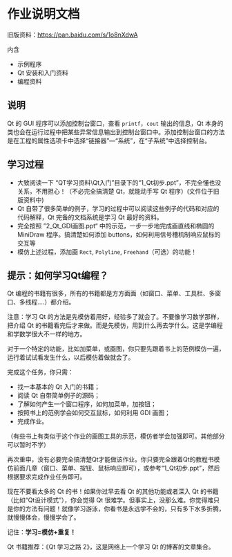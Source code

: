 # 作业说明文档

旧版资料：https://pan.baidu.com/s/1o8nXdwA

内含

- 示例程序
- Qt 安装和入门资料
- 编程资料

## 说明

Qt 的 GUI 程序可以添加控制台窗口，查看 `printf`，`cout` 输出的信息，Qt 本身的类也会在运行过程中把某些异常信息输出到控制台窗口中。添加控制台窗口的方法是在工程的属性选项卡中选择“链接器”—“系统”，在“子系统”中选择控制台。

## 学习过程

- 大致阅读一下 “QT学习资料\Qt入门”目录下的“1_Qt初步.ppt”，不完全懂也没关系，不用担心！（不必完全搞清楚 Qt，就能动手写 Qt 程序）(文件位于旧版资料中)
- Qt 自带了很多简单的例子，学习的过程中可以阅读这些例子的代码和对应的代码解释，Qt 完备的文档系统是学习 Qt 最好的资料。
- 完全按照 ”2_Qt_GDI画图.ppt“ 中的示范，一步一步地完成画直线和椭圆的 MiniDraw 程序。搞清楚如何添加 buttons，如何利用信号槽机制响应鼠标的交互等
- 模仿上述过程，添加画 `Rect`, `Polyline`, `Freehand`（可选）的功能！

## 提示：如何学习Qt编程？

Qt 编程的书籍有很多，所有的书籍都是方方面面（如窗口、菜单、工具栏、多窗口、多线程….）都介绍。

注意：学习 Qt 的方法是先模仿着用好，经验多了就会了。不要像学习数学那样，把介绍 Qt 的书籍看完后才来做。而是先模仿，用到什么再去学什么。这是学编程和学数学很大不一样的地方。

对于一个特定的功能，比如加菜单，或画图，你只要先跟着书上的范例模仿一遍，运行着试试看发生什么，以后模仿着做就会了。

完成这个任务，你只需：

- 找一本基本的 Qt 入门的书籍；
- 阅读 Qt 自带简单例子的源码；
- 了解如何产生一个窗口程序，如何加菜单，加按钮；
- 按照书上的范例学会如何交互鼠标，如何利用 GDI 画图；
- 完成作业。

（有些书上有类似于这个作业的画图工具的示范，模仿者学会加强即可。其他部分可以暂时不学）

再次重申，没有必要完全搞清楚Qt才能做该作业。你只要完全跟着Qt的教程书模仿前面几章（窗口、菜单、按钮、鼠标响应即可），或参考“1_Qt初步.ppt”，然后根据要求完成作业任务即可。

现在不要看太多的 Qt 的书！如果你过早去看 Qt 的其他功能或者深入 Qt 的书籍（比如“Qt设计模式”），你会觉得 Qt 很难学。但事实上，没那么难。你觉得难只是你的方法有问题！就像学习游泳，你看书是永远学不会的，只有多下水多折腾，就慢慢体会，慢慢学会了。

记住：**学习=模仿+重复！**

Qt 书籍推荐：《Qt 学习之路 2》，这是网络上一个学习 Qt 的博客的文章集合。

